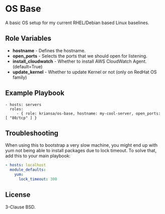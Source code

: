 OS Base
=========

A basic OS setup for my current RHEL/Debian based Linux baselines.

Role Variables
--------------

* **hostname** - Defines the hostname.
* **open_ports** - Selects the ports that we should open for listening.
* **install_cloudwatch** - Whether to install AWS CloudWatch Agent. (default=True)
* **update_kernel** - Whether to update Kernel or not (only on RedHat OS family)

Example Playbook
----------------

    - hosts: servers
      roles:
         - { role: kriansa/os-base, hostname: my-cool-server, open_ports: [ "80/tcp" ] }

Troubleshooting
---------------

When using this to bootstrap a very slow machine, you might end up with yum not being able to
install packages due to lock timeout. To solve that, add this to your main playbook:

```yml
- hosts: localhost
  module_defaults:
    yum:
      lock_timeout: 300
```

License
-------

3-Clause BSD.
